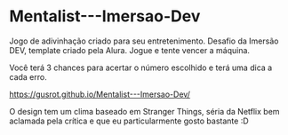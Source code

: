 # Mentalist---Imersao-Dev
Jogo de adivinhação criado para seu entretenimento. Desafio da Imersão DEV, template criado pela Alura. Jogue e tente vencer a máquina.

Você terá 3 chances para acertar o número escolhido e terá uma dica a cada erro.

https://gusrot.github.io/Mentalist---Imersao-Dev/

O design tem um clima baseado em Stranger Things, séria da Netflix bem aclamada pela crítica e que eu particularmente gosto bastante :D
